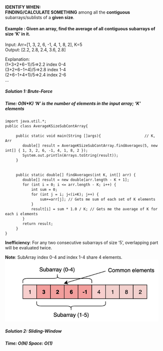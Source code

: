 
**IDENTIFY WHEN:** <br/>
**FINDING/CALCULATE SOMETHING** among all the **contiguous** subarrays/sublists of a **given size**.

#### Example : Given an array, find the average of all contiguous subarrays of size ‘K’ in it.
Input: Arr=[1, 3, 2, 6, -1, 4, 1, 8, 2], K=5<br/>
Output: [2.2, 2.8, 2.4, 3.6, 2.8]<br/>

Explanation:<br/>
(1+3+2+6−1)/5=>2.2 index 0-4<br/>
(3+2+6−1+4)/5=>2.8 index 1-4<br/>
(2+6−1+4+1)/5=>2.4 index 2-6<br/>
...<br/>
#####  Solution 1: Brute-Force
#####  Time: O(N*K)  ‘N’ is the number of elements in the input array; ‘K’ elements
```
import java.util.*;
public class AverageKSizeSubContArray{

     public static void main(String []args){                    // K, Arr
        double[] result = AverageKSizeSubContArray.findAverages(5, new int[] { 1, 3, 2, 6, -1, 4, 1, 8, 2 });
        System.out.println(Arrays.toString(result));
     }
     
     
     public static double[] findAverages(int K, int[] arr) {
        double[] result = new double[arr.length - K + 1];
        for (int i = 0; i <= arr.length - K; i++) {
            int sum = 0;
            for (int j = i; j<(i+K); j++) {
                sum+=arr[j]; // Gets me sum of each set of K elements
            }
            result[i] = sum * 1.0 / K; // Gets me the average of K for each i elements
        }
        return result;
     }
}
```

**Inefficiency**: For any two consecutive subarrays of size ‘5’, overlapping part will be evaluated twice.

**Note**: SubArray index 0-4 and index 1-4 share 4 elements.
![Window of 4 shared elements](sliding-window.png)

#####  Solution 2: Sliding-Window
#####  Time: O(N) Space: O(1)